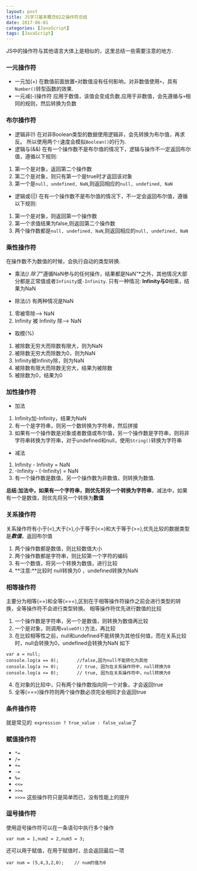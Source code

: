 ```yaml
---
layout: post
title: JS学习基本概念02之操作符总结
date: 2017-06-01
categories: [JavaScript]
tags: [JavaScript]
---
```


JS中的操作符与其他语言大体上是相似的，这里总结一些需要注意的地方.
<!-- more -->
### 一元操作符
- 一元加(+)
 在数值前面放置``+``对数值没有任何影响，对非数值使用``+``，具有``Number()``转型函数的效果.
- 一元减(-)操作符
 应用于数值，该值会变成负数.应用于非数值，会先遵循与``+``相同的规则，然后转换为负数

### 布尔操作符
- 逻辑非(!)
 在对非Boolean类型的数据使用逻辑非，会先转换为布尔值，再求反。
 所以使用两个``!``速度会模拟``Boolean()``的行为.
- 逻辑与(&&)
 在有一个操作数不是布尔值的情况下，逻辑与操作不一定返回布尔值，遵循以下规则:
 1. 第一个是对象，返回第二个操作数
 2. 第二个是对象，则只有第一个是true时才返回该对象
 3. 第一个是``null, undefined, NaN``,则返回相应的``null, undefined, NaN``
- 逻辑或(||)
 在有一个操作数不是布尔值的情况下，不一定会返回布尔值，遵循以下规则:
 1. 第一个是对象，则返回第一个操作数
 2. 第一个求值结果为false,则返回第二个操作数
 3. 两个操作数都是``null, undefined, NaN``,则返回相应的``null, undefined, NaN``

### 乘性操作符
在操作数不为数值的时候，会执行自动的类型转换.

- 乘法(*)
 除了*"遵循NaN参与的任何操作，结果都是NaN"*之外，其他情况大部分都是正常值或者``Infinity``或``-Infinity``.
 只有一种情况: **Infinity与0**相乘，结果为NaN

- 除法(/)
 有两种情况是NaN
 1. 零被零除--> NaN
 2. Infinity 被 Infinity 除--> NaN


- 取模(%)
 1. 被除数无穷大而除数有限大，则为NaN
 2. 被除数无穷大而除数为0，则为NaN
 3. Infinity被Infinity除，则为NaN
 4. 被除数有限大而除数无穷大，结果为被除数
 5. 被除数为0，结果为0

### 加性操作符

- 加法
 1. Infinity加-Infinity，结果为NaN
 2. 有一个是字符串，则另一个数转换为字符串，然后拼接
 3. 如果有一个操作数是对象或者数值或布尔值，另一个操作数是字符串，则将非字符串转换为字符串，对于undefined和null，使用``String()``转换为字符串

- 减法
 1. Infinity - Infinity = NaN
 2. -Infinity - (-Infinity) = NaN
 3. 有一个操作数是数值，另一个操作数为非数值，则转换为数值.

 **总结:**加法中，如果有一个字符串，则优先将另一个转换为**字符串**，减法中，如果有一个是数值，则优先将另一个转换为**数值**

### 关系操作符
关系操作符有小于(<),大于(>),小于等于(<=)和大于等于(>=),优先比较的数据类型是***数值***，返回布尔值

1. 两个操作数都是数值，则比较数值大小
2. 两个操作数都是字符串，则比较第一个字符的编码
3. 有一个数值，将另一个转换为数值，进行比较
4. **注意:**比较时 null转换为0 ，undefined转换为NaN

### 相等操作符

主要分为相等(==)和全等(===),区别在于相等操作符操作之前会进行类型的转换，全等操作符不会进行类型转换。
相等操作符优先进行数值的比较

1. 一个操作数是字符串，另一个是数值，则转换为数值再比较
2. 一个是对象，则调用``valueOf()``方法，再比较
3. 在比较相等性之前，null和undefined不能转换为其他任何值，而在关系比较时，null会转换为0，undefined会转换为NaN
  如下
  ```
  var a = null;
  console.log(a == 0);       //false,因为null不能转化为其他
  console.log(a >= 0);       // true, 因为在关系操作符中，null转换为0
  console.log(a <= 0);       // true, 因为在关系操作符中，null转换为0
  ```

4. 在对象的比较中，只有两个操作数指向同一个对象，才会返回true
5. 全等(===)操作符则两个操作数必须完全相同才会返回true

### 条件操作符

就是常见的`` expression ? true_value : false_value``了

### 赋值操作符
- ``*=``
- ``/=``
- ``+=``
- ``-=``
- ``%=``
- ``<<=``
- ``>>=``
- ``>>>=``
这些操作符只是简单而已，没有性能上的提升

### 逗号操作符
使用逗号操作符可以在一条语句中执行多个操作
```
var num = 1,num2 = 2,num3 = 3;
```
还可以用于赋值，在用于赋值时，总会返回最后一项
```
var num = (5,4,3,2,0);    // num的值为0
```
